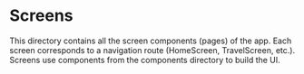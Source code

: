 # Screens

This directory contains all the screen components (pages) of the app.
Each screen corresponds to a navigation route (HomeScreen, TravelScreen, etc.).
Screens use components from the components directory to build the UI.

